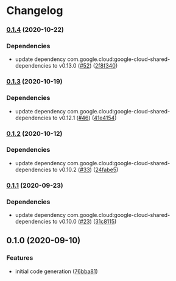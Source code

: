 # Changelog

### [0.1.4](https://www.github.com/googleapis/java-area120-tables/compare/v0.1.3...v0.1.4) (2020-10-22)


### Dependencies

* update dependency com.google.cloud:google-cloud-shared-dependencies to v0.13.0 ([#52](https://www.github.com/googleapis/java-area120-tables/issues/52)) ([2f8f340](https://www.github.com/googleapis/java-area120-tables/commit/2f8f3405c459a286f8a3b1cab484ad1efb1dac85))

### [0.1.3](https://www.github.com/googleapis/java-area120-tables/compare/v0.1.2...v0.1.3) (2020-10-19)


### Dependencies

* update dependency com.google.cloud:google-cloud-shared-dependencies to v0.12.1 ([#46](https://www.github.com/googleapis/java-area120-tables/issues/46)) ([41e4154](https://www.github.com/googleapis/java-area120-tables/commit/41e4154c219dc4ab340748d564349ebc2eb851ec))

### [0.1.2](https://www.github.com/googleapis/java-area120-tables/compare/v0.1.1...v0.1.2) (2020-10-12)


### Dependencies

* update dependency com.google.cloud:google-cloud-shared-dependencies to v0.10.2 ([#33](https://www.github.com/googleapis/java-area120-tables/issues/33)) ([24fabe5](https://www.github.com/googleapis/java-area120-tables/commit/24fabe5402b3d08d72093fb51ef937d40c77eb95))

### [0.1.1](https://www.github.com/googleapis/java-area120-tables/compare/v0.1.0...v0.1.1) (2020-09-23)


### Dependencies

* update dependency com.google.cloud:google-cloud-shared-dependencies to v0.10.0 ([#23](https://www.github.com/googleapis/java-area120-tables/issues/23)) ([31c8115](https://www.github.com/googleapis/java-area120-tables/commit/31c811566f1876647244c9b8e3be2c4ba4dc50f2))

## 0.1.0 (2020-09-10)


### Features

* initial code generation ([76bba81](https://www.github.com/googleapis/java-area120-tables/commit/76bba8130a090faf3b49b60fce263a399367e6a7))
